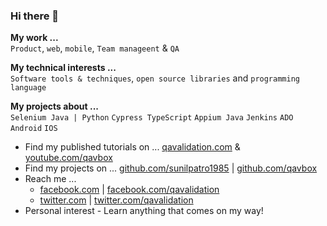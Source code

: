 ### Hi there 👋

<!--
**sunilpatro1985/sunilpatro1985** is a ✨ _special_ ✨ repository because its `README.md` (this file) appears on your GitHub profile.

Here are some ideas to get you started:

- 🔭 I’m currently working on ...
- 🌱 I’m currently learning ...
- 👯 I’m looking to collaborate on ...
- 🤔 I’m looking for help with ...
- 💬 Ask me about ...
- 📫 How to reach me: ...
- 😄 Pronouns: ...
- ⚡ Fun fact: ...
-->


**My work ...**  
`Product`, `web`, `mobile`, `Team manageent` & `QA`

**My technical interests ...**  
`Software tools & techniques`, `open source libraries` and `programming language`

**My projects about ...**  
`Selenium Java | Python` `Cypress TypeScript` `Appium Java` `Jenkins` `ADO` `Android` `IOS`

- Find my published tutorials on ... [qavalidation.com](https://qavalidation.com) & [youtube.com/qavbox](https://youtube.com/qavbox)
- Find my projects on ... [github.com/sunilpatro1985](https://github.com/sunilpatro1985) | [github.com/qavbox](https://github.com/qavbox)
- Reach me ... 
  -  [facebook.com](https://www.facebook.com/sunilpatro1985) | [facebook.com/qavalidation](https://www.facebook.com/groups/qavalidation)
  -  [twitter.com](https://twitter.com/sunilpatro1985) | [twitter.com/qavalidation](https://twitter.com/qavalidation)
- Personal interest - Learn anything that comes on my way! 
